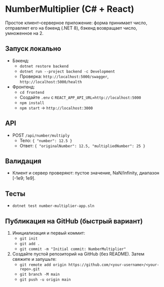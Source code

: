 # NumberMultiplier (C# + React)

Простое клиент–серверное приложение: форма принимает число, отправляет его на бэкенд (.NET 8), бэкенд возвращает число, умноженное на 2.

## Запуск локально
- Бэкенд:
  - `dotnet restore backend`
  - `dotnet run --project backend -c Development`
  - Проверка: `http://localhost:5000/swagger`, `http://localhost:5000/health`
- Фронтенд:
  - `cd frontend`
  - Создайте `.env` с `REACT_APP_API_URL=http://localhost:5000`
  - `npm install`
  - `npm start` → `http://localhost:3000`

## API
- POST `/api/number/multiply`
  - Тело: `{ "number": 12.5 }`
  - Ответ: `{ "originalNumber": 12.5, "multipliedNumber": 25 }`

## Валидация
- Клиент и сервер проверяют: пустое значение, NaN/Infinity, диапазон [-1e9; 1e9].

## Тесты
- `dotnet test number-multiplier-app.sln`

## Публикация на GitHub (быстрый вариант)
1. Инициализация и первый коммит:
   - `git init`
   - `git add .`
   - `git commit -m "Initial commit: NumberMultiplier"`
2. Создайте пустой репозиторий на GitHub (без README). Затем свяжите и запушьте:
   - `git remote add origin https://github.com/<your-username>/<your-repo>.git`
   - `git branch -M main`
   - `git push -u origin main`
